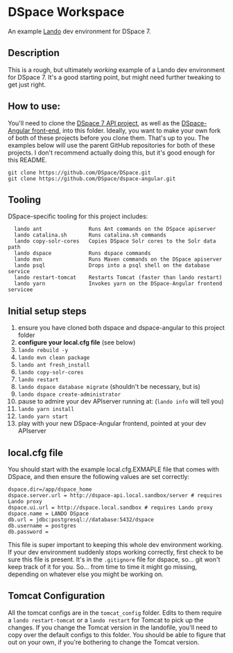 # DSpace Workspace

An example [Lando](https://lando.dev/download/) dev environment for DSpace 7.

## Description

This is a rough, but ultimately _working_ example of a Lando dev environment for DSpace 7.
It's a good starting point, but might need further tweaking to get just right.

## How to use:

You'll need to clone the [DSpace 7 API project](https://github.com/DSpace/dspace/),
as well as the [DSpace-Angular front-end](https://github.com/DSpace/dspace-angular/), 
into this folder. Ideally, you want to make your own fork of both of these 
projects before you clone them. That's up to you. The examples below will use the 
parent GitHub repositories for both of these projects. I don't recommend actually 
doing this, but it's good enough for this README.

```
git clone https://github.com/DSpace/DSpace.git
git clone https://github.com/DSpace/dspace-angular.git
```
## Tooling

DSpace-specific tooling for this project includes:

```
  lando ant               Runs Ant commands on the DSpace apiserver
  lando catalina.sh       Runs catalina.sh commands
  lando copy-solr-cores   Copies DSpace Solr cores to the Solr data path
  lando dspace            Runs dspace commands
  lando mvn               Runs Maven commands on the DSpace apiserver
  lando psql              Drops into a psql shell on the database service
  lando restart-tomcat    Restarts Tomcat (faster than lando restart)
  lando yarn              Invokes yarn on the DSpace-Angular frontend servicee
```

## Initial setup steps
1. ensure you have cloned both dspace and dspace-angular to this project folder
2. **configure your local.cfg file** (see below)
3. `lando rebuild -y`
4. `lando mvn clean package`
5. `lando ant fresh_install`
6. `lando copy-solr-cores`
7. `lando restart`
8. `lando dspace database migrate` (shouldn't be necessary, but is)
9. `lando dspace create-administrator`
10. pause to admire your dev APIserver running at: (`lando info` will tell you)
11. `lando yarn install`
12. `lando yarn start`
13. play with your new DSpace-Angular frontend, pointed at your dev APIserver

## local.cfg file
You should start with the example local.cfg.EXMAPLE file that comes with DSpace, and then ensure the following values are set correctly:
```
dspace.dir=/app/dspace_home
dspace.server.url = http://dspace-api.local.sandbox/server # requires Lando proxy
dspace.ui.url = http://dspace.local.sandbox # requires Lando proxy
dspace.name = LANDO DSpace
db.url = jdbc:postgresql://database:5432/dspace
db.username = postgres
db.password = 
```

This file is super important to keeping this whole dev environment working. If 
your dev environment suddenly stops working correctly, first check to be sure 
this file is present. It's in the `.gitignore` file for dspace, so... git won't
keep track of it for you. So... from time to time it might go missing, depending
on whatever else you might be working on. 
## Tomcat Configuration
All the tomcat configs are in the `tomcat_config` folder. Edits to them 
require a `lando restart-tomcat` or a `lando restart` for Tomcat to pick 
up the changes. If you change the Tomcat version in the landofile, you'll 
need to copy over the default configs to this folder. You should be able 
to figure that out on your own, if you're bothering to change the Tomcat 
version.